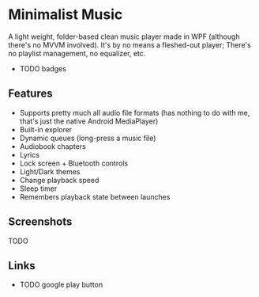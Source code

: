 # Minimalist Music

A light weight, folder-based clean music player made in WPF (although there's no MVVM involved). It's by no means a fleshed-out player; There's no playlist management, no equalizer, etc.

- TODO badges

## Features
- Supports pretty much all audio file formats (has nothing to do with me, that's just the native Android MediaPlayer)
- Built-in explorer
- Dynamic queues (long-press a music file)
- Audiobook chapters
- Lyrics
- Lock screen + Bluetooth controls
- Light/Dark themes
- Change playback speed
- Sleep timer
- Remembers playback state between launches

## Screenshots
TODO

## Links
- TODO google play button
